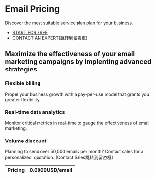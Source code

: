 # Email Pricing

Discover the most suitable service plan plan for your business.

- [START FOR FREE](https://console.uspeedo.com/signin)
- CONTACT AN EXPERT(跳转到留咨框)

## **Maximize the effectiveness of your email marketing campaigns by implenting advanced strategies**

### **Flexible billing**
Propel your business growth with a pay-per-use model that grants you greater 
flexibility.

### **Real-time data analytics**
Monitor critical metrics in real-time to gauge the effectiveness of email marketing.

### **Volume discount**
Planning to send over 50,000 emails per month? Contact sales for a personalized 
quotation.
(Contact Sales跳转到留咨框）

|  Pricing   | 0.0009USD/email       |
| ------------- | ---------------- |


